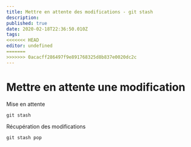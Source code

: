 ```yaml
---
title: Mettre en attente des modifications - git stash
description: 
published: true
date: 2020-02-18T22:36:50.010Z
tags: 
<<<<<<< HEAD
editor: undefined
=======
>>>>>>> 0acacff286497f9e891768325d8b837e0020dc2c
---
```


# Mettre en attente une modification

Mise en attente
```
git stash
```

Récupération des modifications
```
git stash pop
```